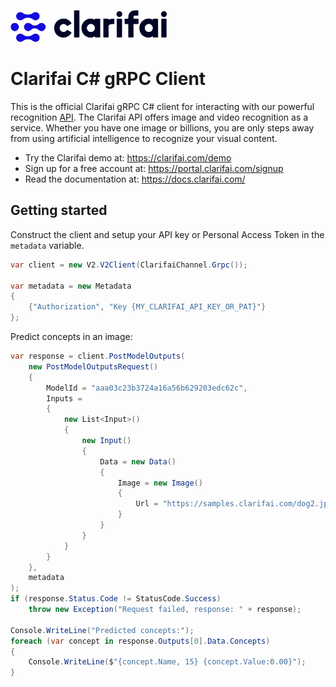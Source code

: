 ![Clarifai logo](docs/logo.png)

# Clarifai C# gRPC Client

This is the official Clarifai gRPC C# client for interacting with our powerful recognition
[API](https://docs.clarifai.com).
The Clarifai API offers image and video recognition as a service. Whether you have one image or
billions, you are only steps away from using artificial intelligence to recognize your visual
content.

* Try the Clarifai demo at: https://clarifai.com/demo
* Sign up for a free account at: https://portal.clarifai.com/signup
* Read the documentation at: https://docs.clarifai.com/

## Getting started

Construct the client and setup your API key or Personal Access Token in the `metadata` variable.

```csharp
var client = new V2.V2Client(ClarifaiChannel.Grpc());

var metadata = new Metadata
{
    {"Authorization", "Key {MY_CLARIFAI_API_KEY_OR_PAT}"}
};
```

Predict concepts in an image:

```csharp
var response = client.PostModelOutputs(
    new PostModelOutputsRequest()
    {
        ModelId = "aaa03c23b3724a16a56b629203edc62c",
        Inputs =
        {
            new List<Input>()
            {
                new Input()
                {
                    Data = new Data()
                    {
                        Image = new Image()
                        {
                            Url = "https://samples.clarifai.com/dog2.jpeg"
                        }
                    }
                }
            }
        }
    },
    metadata
);
if (response.Status.Code != StatusCode.Success)
    throw new Exception("Request failed, response: " + response);

Console.WriteLine("Predicted concepts:");
foreach (var concept in response.Outputs[0].Data.Concepts)
{
    Console.WriteLine($"{concept.Name, 15} {concept.Value:0.00}");
}
```
